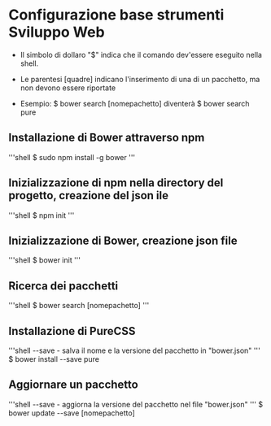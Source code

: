 # Configurazione base strumenti Sviluppo Web

* Il simbolo di dollaro "$" indica che il comando dev'essere eseguito nella shell.

* Le parentesi [quadre] indicano l'inserimento di una di un pacchetto, ma non devono essere riportate

* Esempio: 
	$ bower search [nomepachetto] diventerà 
	$ bower search pure

## Installazione di Bower attraverso npm
'''shell
$ sudo npm install -g bower
'''

## Inizializzazione di npm nella directory del progetto, creazione del json ile
'''shell
$ npm init
'''

## Inizializzazione di Bower, creazione json file
'''shell
$ bower init
'''

## Ricerca dei pacchetti
'''shell
$ bower search [nomepachetto]
'''

## Installazione di PureCSS

'''shell
--save - salva il nome e la versione del pacchetto in "bower.json"
'''
$ bower install --save pure

## Aggiornare un pacchetto

'''shell
--save - aggiorna la versione del pacchetto nel file "bower.json"
'''
$ bower update --save [nomepachetto]